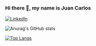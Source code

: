 ### Hi there 👋, my name is Juan Carlos

[![LinkedIn](https://img.shields.io/badge/-LinkedIn-blue?style=flat-square&logo=linkedin&logoColor=white&link=https://www.linkedin.com/in/juan-carlos-s%C3%A1nchez-garcia-68a4b3250/)](https://www.linkedin.com/in/juan-carlos-s%C3%A1nchez-garcia-68a4b3250/)

![Anurag's GitHub stats](https://github-readme-stats.vercel.app/api?username=juanki019&show_icons=true)



[![Top Langs](https://github-readme-stats.vercel.app/api/top-langs/?username=juanki019)](https://github.com/anuraghazra/github-readme-stats)
<!--

https://github-readme-stats.vercel.app/api?username=juanki019&show_icons=true
**Juanki019/Juanki019** is a ✨ _special_ ✨ repository because its `README.md` (this file) appears on your GitHub profile.

Here are some ideas to get you started:

- 🔭 I’m currently working on ...
- 🌱 I’m currently learning ...
- 👯 I’m looking to collaborate on ...
- 🤔 I’m looking for help with ...
- 💬 Ask me about ...
- 📫 How to reach me: ...
- 😄 Pronouns: ...
- ⚡ Fun fact: ...
-->
